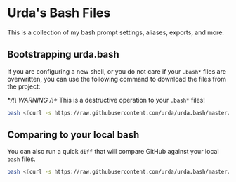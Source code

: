 Urda's Bash Files
=================

This is a collection of my bash prompt settings, aliases, exports, and more.

Bootstrapping urda.bash
-----------------------

If you are configuring a new shell, or you do not care if your `.bash*` files are overwritten,
you can use the following command to download the files from the project:

**/!\ WARNING /!\** This is a destructive operation to your `.bash*` files!

```bash
bash <(curl -s https://raw.githubusercontent.com/urda/urda.bash/master/bootstrap-urda.bash.sh)
```

Comparing to your local bash
----------------------------

You can also run a quick `diff` that will compare GitHub against your local `bash` files.

```bash
bash <(curl -s https://raw.githubusercontent.com/urda/urda.bash/master/show-github-diffs.sh)
```

